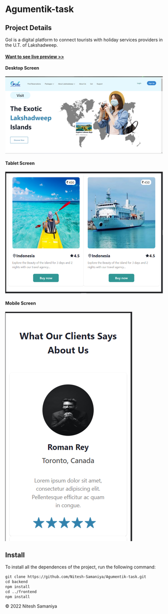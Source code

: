 # Agumentik-task

## Project Details

Gol is a digital platform to connect tourists with holiday services providers in the U.T. of Lakshadweep.

#### <a href="https://frontend-murex-xi.vercel.app/">Want to see live preview >></a>

#### Desktop Screen
![Desktop](./output/img1.png)

#### Tablet Screen
![Tablet](./output/img2.png)

#### Mobile Screen
![Mobile](./output/img3.png)

## Install

To install all the dependences of the project, run the following command:

    git clone https://github.com/Nitesh-Samaniya/Agumentik-task.git
    cd backend
    npm install
    cd ../frontend
    npm install

© 2022 Nitesh Samaniya